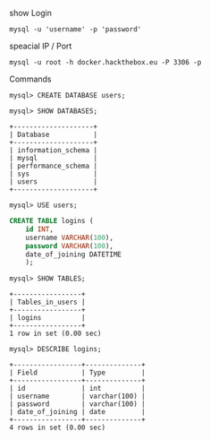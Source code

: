 show Login 
```shell-session
mysql -u 'username' -p 'password'
```

speacial IP / Port 
```shell-session
mysql -u root -h docker.hackthebox.eu -P 3306 -p 
```

Commands 
```shell-session
mysql> CREATE DATABASE users;
```

```shell-session
mysql> SHOW DATABASES;

+--------------------+
| Database           |
+--------------------+
| information_schema |
| mysql              |
| performance_schema |
| sys                |
| users              |
+--------------------+

mysql> USE users;
```

```sql
CREATE TABLE logins (
    id INT,
    username VARCHAR(100),
    password VARCHAR(100),
    date_of_joining DATETIME
    );
```

```shell-session
mysql> SHOW TABLES;

+-----------------+
| Tables_in_users |
+-----------------+
| logins          |
+-----------------+
1 row in set (0.00 sec)
```

```shell-session
mysql> DESCRIBE logins;

+-----------------+--------------+
| Field           | Type         |
+-----------------+--------------+
| id              | int          |
| username        | varchar(100) |
| password        | varchar(100) |
| date_of_joining | date         |
+-----------------+--------------+
4 rows in set (0.00 sec)
```

